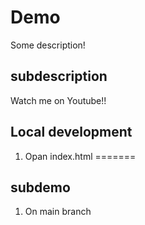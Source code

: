 # Demo

Some description!



## subdescription

Watch me on Youtube!!

## Local development 

1. Opan index.html
=======
## subdemo

1. On main branch

